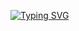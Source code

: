 [![Typing SVG](https://readme-typing-svg.demolab.com?font=Fira+Code&weight=500&size=25&pause=1000&random=false&width=435&lines=Hi%2C+There!;I'm+Jorz+%7C+Kodego!;Quick+fox+jumps+nightly+above+wizard)](https://git.io/typing-svg)
